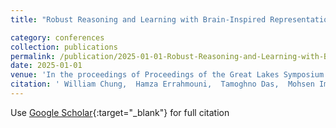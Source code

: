 ```yaml
---
title: "Robust Reasoning and Learning with Brain-Inspired Representations under Hardware-Induced Nonlinearities"

category: conferences
collection: publications
permalink: /publication/2025-01-01-Robust-Reasoning-and-Learning-with-Brain-Inspired-Representations-under-Hardware-Induced-Nonlinearities-chung2025robust
date: 2025-01-01
venue: 'In the proceedings of Proceedings of the Great Lakes Symposium on VLSI 2025'
citation: ' William Chung,  Hamza Errahmouni,  Tamoghno Das,  Mohsen Imani, &quot;Robust Reasoning and Learning with Brain-Inspired Representations under Hardware-Induced Nonlinearities.&quot; In the proceedings of Proceedings of the Great Lakes Symposium on VLSI 2025, 2025.'
---
```

Use [Google Scholar](https://scholar.google.com/scholar?q=Robust+Reasoning+and+Learning+with+Brain+Inspired+Representations+under+Hardware+Induced+Nonlinearities){:target="_blank"} for full citation